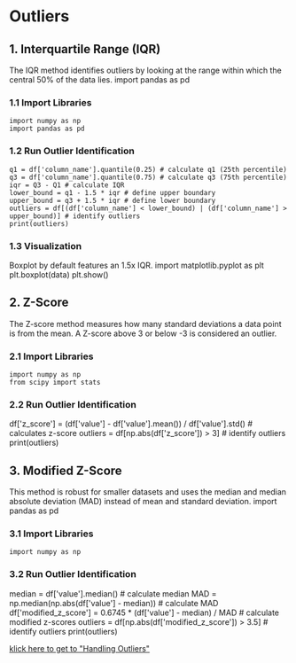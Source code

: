 # Outliers
## 1. Interquartile Range (IQR)
The IQR method identifies outliers by looking at the range within which the central 50% of the data lies.
import pandas as pd
### 1.1 Import Libraries
    import numpy as np
    import pandas as pd
### 1.2 Run Outlier Identification
    q1 = df['column_name'].quantile(0.25) # calculate q1 (25th percentile)
    q3 = df['column_name'].quantile(0.75) # calculate q3 (75th percentile)
    iqr = Q3 - Q1 # calculate IQR
    lower_bound = q1 - 1.5 * iqr # define upper boundary
    upper_bound = q3 + 1.5 * iqr # define lower boundary
    outliers = df[(df['column_name'] < lower_bound) | (df['column_name'] > upper_bound)] # identify outliers
    print(outliers)
### 1.3 Visualization
Boxplot by default features an 1.5x IQR.
    import matplotlib.pyplot as plt
    plt.boxplot(data)
    plt.show()
## 2. Z-Score
The Z-score method measures how many standard deviations a data point is from the mean. A Z-score above 3 or below -3 is considered an outlier.
### 2.1 Import Libraries
    import numpy as np
    from scipy import stats
### 2.2 Run Outlier Identification
df['z_score'] = (df['value'] - df['value'].mean()) / df['value'].std() # calculates z-score
outliers = df[np.abs(df['z_score']) > 3] # identify outliers
print(outliers)
## 3. Modified Z-Score
This method is robust for smaller datasets and uses the median and median absolute deviation (MAD) instead of mean and standard deviation.
import pandas as pd
### 3.1 Import Libraries
    import numpy as np
### 3.2 Run Outlier Identification
median = df['value'].median() # calculate median
MAD = np.median(np.abs(df['value'] - median)) # calculate MAD
df['modified_z_score'] = 0.6745 * (df['value'] - median) / MAD # calculate modified z-scores
outliers = df[np.abs(df['modified_z_score']) > 3.5] # identify outliers
print(outliers)

[klick here to get to "Handling Outliers"](https://github.com/tbgrun/machine_learning/blob/main/02%20-%20Data%20Cleaning/04%20-%20Handling%20Outliers.md)
